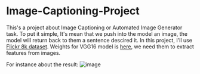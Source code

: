 # Image-Captioning-Project
This's a project about Image Captioning or Automated Image Generator task. To put it simple, It's mean that we push into the model an image, the model will return back to them a sentence descired it. 
In this project, I'll use [Flickr 8k dataset](https://www.kaggle.com/datasets/adityajn105/flickr8k). Weights for VGG16 model is [here](https://github.com/fchollet/deep-learning-models/releases/download/v0.1/vgg16_weights_tf_dim_ordering_tf_kernels.h5), we need them to extract features from images.

For instance about the result:
![image](https://miro.medium.com/max/1400/1*6BFOIdSHlk24Z3DFEakvnQ.png)



